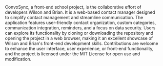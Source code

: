 ConvoSync, a front-end school project, is the collaborative effort of developers Wilson and Brian. It is a web-based contact manager designed to simplify contact management and streamline communication. The application features user-friendly contact organization, custom categories, communication integration, reminders, and a focus on data security. Users can explore its functionality by cloning or downloading the repository and opening the project in a web browser, making it an excellent showcase of Wilson and Brian's front-end development skills. Contributions are welcome to enhance the user interface, user experience, or front-end functionality, and the project is licensed under the MIT License for open use and modification.
